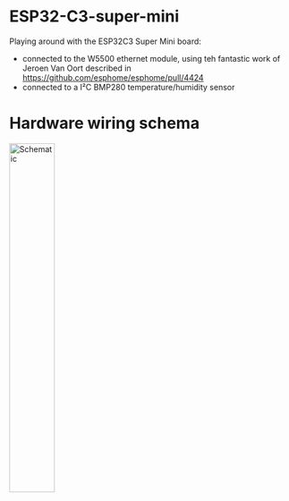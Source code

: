 # ESP32-C3-super-mini
Playing around with the ESP32C3 Super Mini board:
- connected to the W5500 ethernet module, using teh fantastic work of Jeroen Van Oort described in https://github.com/esphome/esphome/pull/4424
- connected to a I²C BMP280 temperature/humidity sensor

# Hardware wiring schema
<img src="/../main/Pictures/esp32c3-super-mini-w5500-bmp280.png" width="40%" alt= "Schematic" height="40%">
